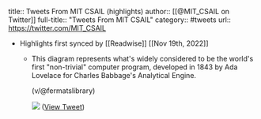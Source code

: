 title:: Tweets From MIT CSAIL (highlights)
author:: [[@MIT_CSAIL on Twitter]]
full-title:: "Tweets From MIT CSAIL"
category:: #tweets
url:: https://twitter.com/MIT_CSAIL

- Highlights first synced by [[Readwise]] [[Nov 19th, 2022]]
	- This diagram represents what's widely considered to be the world's first "non-trivial" computer program, developed in 1843 by Ada Lovelace for Charles Babbage's Analytical Engine.
	  
	  (v/@fermatslibrary) 
	  
	  ![](https://pbs.twimg.com/media/E6b0526WEAkgekF.jpg) ([View Tweet](https://twitter.com/MIT_CSAIL/status/1417880799693742082))